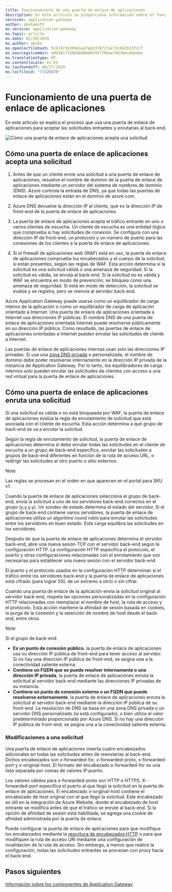 ```yaml
---
title: Funcionamiento de una puerta de enlace de aplicaciones
description: En este artículo se proporciona información sobre el funcionamiento de una puerta de enlace de aplicaciones
services: application-gateway
author: abshamsft
ms.service: application-gateway
ms.topic: article
ms.date: 02/20/2019
ms.author: absha
ms.openlocfilehash: 5cb7473b309e1aefe6237671fac73c042b33f2cf
ms.sourcegitcommit: e9936171586b8d04b67457789ae7d530ec8deebe
ms.translationtype: HT
ms.contentlocale: es-ES
ms.lasthandoff: 09/27/2019
ms.locfileid: "71326870"
---
```

# <a name="how-an-application-gateway-works"></a>Funcionamiento de una puerta de enlace de aplicaciones

En este artículo se explica el proceso que usa una puerta de enlace de aplicaciones para aceptar las solicitudes entrantes y enrutarlas al back-end.

![Cómo una puerta de enlace de aplicaciones acepta una solicitud](./media/how-application-gateway-works/how-application-gateway-works.png)

## <a name="how-an-application-gateway-accepts-a-request"></a>Cómo una puerta de enlace de aplicaciones acepta una solicitud

1. Antes de que un cliente envíe una solicitud a una puerta de enlace de aplicaciones, resuelve el nombre de dominio de la puerta de enlace de aplicaciones mediante un servidor del sistema de nombres de dominio (DNS). Azure controla la entrada de DNS, ya que todas las puertas de enlace de aplicaciones están en el dominio de azure.com.

2. Azure DNS devuelve la dirección IP al cliente, que es la dirección IP de front-end de la puerta de enlace de aplicaciones.

3. La puerta de enlace de aplicaciones acepta el tráfico entrante en uno o varios clientes de escucha. Un cliente de escucha es una entidad lógica que comprueba si hay solicitudes de conexión. Se configura con una dirección IP de front-end, un protocolo y un número de puerto para las conexiones de los clientes a la puerta de enlace de aplicaciones.

4. Si el firewall de aplicaciones web (WAF) está en uso, la puerta de enlace de aplicaciones comprueba los encabezados y el cuerpo de la solicitud, si están presentes, según las reglas de WAF. Esta acción determina si la solicitud es una solicitud válida o una amenaza de seguridad. Si la solicitud es válida, se enruta al back-end. Si la solicitud no es válida y WAF se encuentra en modo de prevención, se bloquea como una amenaza de seguridad. Si está en modo de detección, la solicitud se evalúa y se registra, pero se reenvía al servidor back-end.

Azure Application Gateway puede usarse como un equilibrador de carga interno de la aplicación o como un equilibrador de carga de aplicación orientado a Internet. Una puerta de enlace de aplicaciones orientada a Internet usa direcciones IP públicas. El nombre DNS de una puerta de enlace de aplicaciones orientada Internet puede resolverse públicamente en su dirección IP pública. Como resultado, las puertas de enlace de aplicaciones orientadas a Internet pueden enrutar las solicitudes de cliente a Internet.

Las puertas de enlace de aplicaciones internas usan solo las direcciones IP privadas. Si usa una [zona DNS privada](https://docs.microsoft.com/azure/dns/private-dns-overview) o personalizada, el nombre de dominio debe poder resolverse internamente en la dirección IP privada de la instancia de Application Gateway. Por lo tanto, los equilibradores de carga internos solo pueden enrutar las solicitudes de clientes con acceso a una red virtual para la puerta de enlace de aplicaciones.

## <a name="how-an-application-gateway-routes-a-request"></a>Cómo una puerta de enlace de aplicaciones enruta una solicitud

Si una solicitud es válida o no está bloqueada por WAF, la puerta de enlace de aplicaciones evalúa la regla de enrutamiento de solicitud que está asociada con el cliente de escucha. Esta acción determina a qué grupo de back-end se va a enrutar la solicitud.

Según la regla de enrutamiento de solicitud, la puerta de enlace de aplicaciones determina si debe enrutar todas las solicitudes en el cliente de escucha a un grupo de back-end específico, enrutar las solicitudes a grupos de back-end diferentes en función de la ruta de acceso URL, o redirigir las solicitudes al otro puerto o sitio externos.
>[!NOTE]
>Las reglas se procesan en el orden en que aparecen en el portal para SKU v1. 

Cuando la puerta de enlace de aplicaciones selecciona el grupo de back-end, envía la solicitud a uno de los servidores back-end correctos en el grupo (y.y.y.y). Un sondeo de estado determina el estado del servidor. Si el grupo de back-end contiene varios servidores, la puerta de enlace de aplicaciones utiliza un algoritmo round robin para enrutar las solicitudes entre los servidores en buen estado. Esta carga equilibra las solicitudes en los servidores.

Después de que la puerta de enlace de aplicaciones determina el servidor back-end, abre una nueva sesión TCP con el servidor back-end según la configuración HTTP. La configuración HTTP especifica el protocolo, el puerto y otras configuraciones relacionadas con el enrutamiento que son necesarias para establecer una nueva sesión con el servidor back-end.

El puerto y el protocolo usados en la configuración HTTP determinan si el tráfico entre los servidores back-end y la puerta de enlace de aplicaciones está cifrado (para lograr SSL de un extremo a otro) o sin cifrar.

Cuando una puerta de enlace de la aplicación envía la solicitud original al servidor back-end, respeta las opciones personalizadas en la configuración HTTP relacionadas con reemplazar el nombre de host, la ruta de acceso y el protocolo. Esta acción mantiene la afinidad de sesión basada en cookies, la purga de la conexión y la selección de nombre de host desde el back-end, entre otros.

 >[!NOTE]
>Si el grupo de back-end:
> - **Es un punto de conexión público**, la puerta de enlace de aplicaciones usa su dirección IP pública de front-end para tener acceso al servidor. Si no hay una dirección IP pública de front-end, se asigna una a la conectividad saliente externa.
> - **Contiene un FQDN que se puede resolver internamente o una dirección IP privada**, la puerta de enlace de aplicaciones enruta la solicitud al servidor back-end mediante las direcciones IP privadas de su instancia.
> - **Contiene un punto de conexión externo o un FQDN que puede resolverse externamente**, la puerta de enlace de aplicaciones enruta la solicitud al servidor back-end mediante la dirección IP pública de su front-end. La resolución de DNS se basa en una zona DNS privada o un servidor DNS personalizado (si está configurado), o bien utiliza el valor predeterminado proporcionado por Azure DNS. Si no hay una dirección IP pública de front-end, se asigna una a la conectividad saliente externa.

### <a name="modifications-to-the-request"></a>Modificaciones a una solicitud

Una puerta de enlace de aplicaciones inserta cuatro encabezados adicionales en todas las solicitudes antes de reenviarlas al back-end. Dichos encabezados son x-forwarded-for, x-forwarded-proto, x-forwarded-port y x-original-host. El formato del encabezado x-forwarded-for es una lista separada por comas de valores IP:puerto.

Los valores válidos para x-forwarded-proto son HTTP o HTTPS. X-forwarded-port especifica el puerto al que llegó la solicitud en la puerta de enlace de aplicaciones. El encabezado x-original-host contiene el encabezado de host original con el que llegó la solicitud. Este encabezado es útil en la integración de Azure Website, donde el encabezado de host entrante se modifica antes de que el tráfico se enrute al back-end. Si la opción de afinidad de sesión está habilitada, se agrega una cookie de afinidad administrada por la puerta de enlace.

Puede configurar la puerta de enlace de aplicaciones para que modifique los encabezados mediante la [rescritura de encabezados HTTP](https://docs.microsoft.com/azure/application-gateway/rewrite-http-headers) o para que modifiquen la ruta de acceso URI mediante una configuración de invalidación de la ruta de acceso. Sin embargo, a menos que realice la configuración, todas las solicitudes entrantes se procesan con proxy hacia el back-end.

## <a name="next-steps"></a>Pasos siguientes

[Información sobre los componentes de Application Gateway](application-gateway-components.md)

